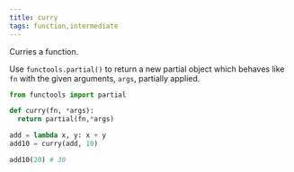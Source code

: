 ```yaml
---
title: curry
tags: function,intermediate
---
```


Curries a function.

Use `functools.partial()` to return a new partial object which behaves like `fn` with the given arguments, `args`, partially applied.

```py
from functools import partial

def curry(fn, *args):
  return partial(fn,*args)
```

```py
add = lambda x, y: x + y
add10 = curry(add, 10)

add10(20) # 30
```
